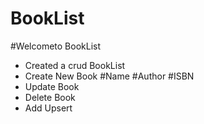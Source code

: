 # BookList
#Welcometo BookList 
- Created a crud BookList
- Create New Book 
   #Name
   #Author
   #ISBN
- Update Book
- Delete Book
- Add Upsert
